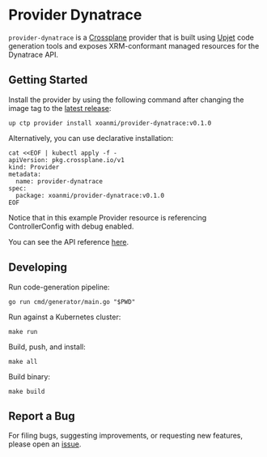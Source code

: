 # Provider Dynatrace

`provider-dynatrace` is a [Crossplane](https://crossplane.io/) provider that
is built using [Upjet](https://github.com/crossplane/upjet) code
generation tools and exposes XRM-conformant managed resources for the
Dynatrace API.

## Getting Started

Install the provider by using the following command after changing the image tag
to the [latest release](https://marketplace.upbound.io/providers/xoanmi/provider-dynatrace):
```
up ctp provider install xoanmi/provider-dynatrace:v0.1.0
```

Alternatively, you can use declarative installation:
```
cat <<EOF | kubectl apply -f -
apiVersion: pkg.crossplane.io/v1
kind: Provider
metadata:
  name: provider-dynatrace
spec:
  package: xoanmi/provider-dynatrace:v0.1.0
EOF
```

Notice that in this example Provider resource is referencing ControllerConfig with debug enabled.

You can see the API reference [here](https://doc.crds.dev/github.com/xoanmi/provider-dynatrace).

## Developing

Run code-generation pipeline:
```console
go run cmd/generator/main.go "$PWD"
```

Run against a Kubernetes cluster:

```console
make run
```

Build, push, and install:

```console
make all
```

Build binary:

```console
make build
```

## Report a Bug

For filing bugs, suggesting improvements, or requesting new features, please
open an [issue](https://github.com/xoanmi/provider-dynatrace/issues).
